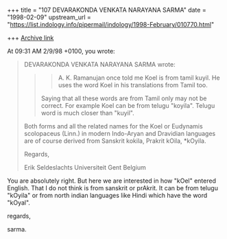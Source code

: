 +++
title = "107 DEVARAKONDA VENKATA NARAYANA SARMA"
date = "1998-02-09"
upstream_url = "https://list.indology.info/pipermail/indology/1998-February/010770.html"

+++
[Archive link](https://list.indology.info/pipermail/indology/1998-February/010770.html)

At 09:31 AM 2/9/98 +0100, you wrote:
>DEVARAKONDA VENKATA NARAYANA SARMA wrote:
>
>> >A. K. Ramanujan once told me Koel is from tamil kuyil.
>> >He uses the word Koel in his translations from Tamil too.
>>
>> Saying that all these words are from Tamil only may not be correct.
>> For example Koel can be from telugu "koyila". Telugu word is much
>> closer than "kuyil".
>
>
>Both forms and all the related names for the Koel or Eudynamis
>scolopaceus (Linn.) in modern Indo-Aryan and Dravidian languages are of
>course derived from Sanskrit kokila, Prakrit kOila, *kOyila.
>
>Regards,
>
>Erik Seldeslachts
>Universiteit Gent
>Belgium
>
>

You are absolutely right. But here we are interested in how "kOel"
entered English. That I do not think is from sanskrit or prAkrit. It
can be from telugu "kOyila" or from north indian languages like Hindi
which have the word "kOyal".

regards,

sarma.



